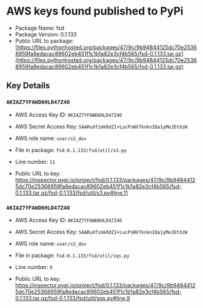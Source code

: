 # AWS keys found published to PyPi

* Package Name: fsd
* Package Version: 0.1.133
* Public URL to package: [https://files.pythonhosted.org/packages/47/9c/9b94844125dc70e25368959fa8edacac89602eb451f1c1b1a82e3cf4b565/fsd-0.1.133.tar.gz](https://files.pythonhosted.org/packages/47/9c/9b94844125dc70e25368959fa8edacac89602eb451f1c1b1a82e3cf4b565/fsd-0.1.133.tar.gz)

## Key Details

### `AKIAZ7YFAWD6HLD47Z4O`

* AWS Access Key ID: `AKIAZ7YFAWD6HLD47Z4O`
* AWS Secret Access Key: `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` 
* AWS role name: `user/s3_dev`
* File in package: `fsd-0.1.133/fsd/util/s3.py`
* Line number: `11`

* Public URL to key: https://inspector.pypi.io/project/fsd/0.1.133/packages/47/9c/9b94844125dc70e25368959fa8edacac89602eb451f1c1b1a82e3cf4b565/fsd-0.1.133.tar.gz/fsd-0.1.133/fsd/util/s3.py#line.11



### `AKIAZ7YFAWD6HLD47Z4O`

* AWS Access Key ID: `AKIAZ7YFAWD6HLD47Z4O`
* AWS Secret Access Key: `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` 
* AWS role name: `user/s3_dev`
* File in package: `fsd-0.1.133/fsd/util/sqs.py`
* Line number: `9`

* Public URL to key: https://inspector.pypi.io/project/fsd/0.1.133/packages/47/9c/9b94844125dc70e25368959fa8edacac89602eb451f1c1b1a82e3cf4b565/fsd-0.1.133.tar.gz/fsd-0.1.133/fsd/util/sqs.py#line.9


